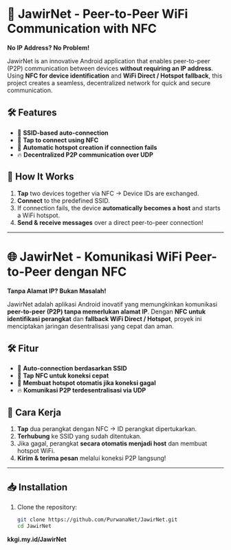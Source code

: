 # 🚀 JawirNet - Peer-to-Peer WiFi Communication with NFC  
**No IP Address? No Problem!**  

JawirNet is an innovative Android application that enables peer-to-peer (P2P) communication between devices **without requiring an IP address**. Using **NFC for device identification** and **WiFi Direct / Hotspot fallback**, this project creates a seamless, decentralized network for quick and secure communication.  

## 🛠 Features  
- 📡 **SSID-based auto-connection**  
- 📲 **Tap to connect using NFC**  
- 🔄 **Automatic hotspot creation if connection fails**  
- 🔥 **Decentralized P2P communication over UDP**  

## 📌 How It Works  
1. **Tap** two devices together via NFC → Device IDs are exchanged.  
2. **Connect** to the predefined SSID.  
3. If connection fails, the device **automatically becomes a host** and starts a WiFi hotspot.  
4. **Send & receive messages** over a direct peer-to-peer connection!  

---

# 🌐 JawirNet - Komunikasi WiFi Peer-to-Peer dengan NFC  
**Tanpa Alamat IP? Bukan Masalah!**  

JawirNet adalah aplikasi Android inovatif yang memungkinkan komunikasi **peer-to-peer (P2P) tanpa memerlukan alamat IP**. Dengan **NFC untuk identifikasi perangkat** dan **fallback WiFi Direct / Hotspot**, proyek ini menciptakan jaringan desentralisasi yang cepat dan aman.  

## 🛠 Fitur  
- 📡 **Auto-connection berdasarkan SSID**  
- 📲 **Tap NFC untuk koneksi cepat**  
- 🔄 **Membuat hotspot otomatis jika koneksi gagal**  
- 🔥 **Komunikasi P2P terdesentralisasi via UDP**  

## 📌 Cara Kerja  
1. **Tap** dua perangkat dengan NFC → ID perangkat dipertukarkan.  
2. **Terhubung** ke SSID yang sudah ditentukan.  
3. Jika gagal, perangkat **secara otomatis menjadi host** dan membuat hotspot WiFi.  
4. **Kirim & terima pesan** melalui koneksi P2P langsung!  

---

## 📥 Installation  
1. Clone the repository:  
   ```sh
   git clone https://github.com/PurwanaNet/JawirNet.git
   cd JawirNet


**kkgi.my.id/JawirNet**
